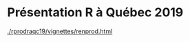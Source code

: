 # Présentation R à Québec 2019
[./rprodraqc19/vignettes/renprod.html](./rprodraqc19/vignettes/renprod.html)
